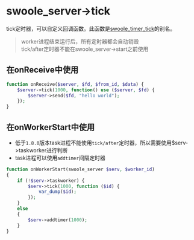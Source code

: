 # swoole_server->tick

tick定时器，可以自定义回调函数。此函数是[swoole_timer_tick](https://wiki.swoole.com/wiki/page/412.html)的别名。

> worker进程结束运行后，所有定时器都会自动销毁  
> tick/after定时器不能在swoole_server->start之前使用  

在onReceive中使用
--------------

```php
function onReceive($server, $fd, $from_id, $data) {
    $server->tick(1000, function() use ($server, $fd) {
        $server->send($fd, "hello world");
    });
}
```
在onWorkerStart中使用
--------------
* 低于`1.8.0`版本task进程不能使用`tick/after`定时器，所以需要使用$serv->taskworker进行判断  
* task进程可以使用`addtimer`间隔定时器 

```php
function onWorkerStart(swoole_server $serv, $worker_id)
{
    if (!$serv->taskworker) {
        $serv->tick(1000, function ($id) {
            var_dump($id);
        });
    }
	else
	{
		$serv->addtimer(1000);
	}
}
```
